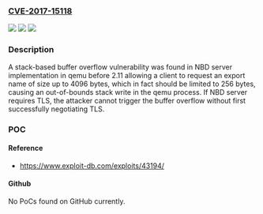 ### [CVE-2017-15118](https://cve.mitre.org/cgi-bin/cvename.cgi?name=CVE-2017-15118)
![](https://img.shields.io/static/v1?label=Product&message=Qemu&color=blue)
![](https://img.shields.io/static/v1?label=Version&message=n%2Fa&color=blue)
![](https://img.shields.io/static/v1?label=Vulnerability&message=CWE-121&color=brighgreen)

### Description

A stack-based buffer overflow vulnerability was found in NBD server implementation in qemu before 2.11 allowing a client to request an export name of size up to 4096 bytes, which in fact should be limited to 256 bytes, causing an out-of-bounds stack write in the qemu process. If NBD server requires TLS, the attacker cannot trigger the buffer overflow without first successfully negotiating TLS.

### POC

#### Reference
- https://www.exploit-db.com/exploits/43194/

#### Github
No PoCs found on GitHub currently.

